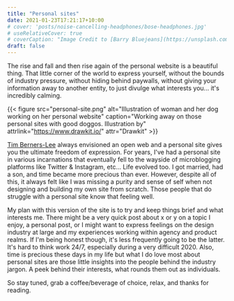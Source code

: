 ```yaml
---
title: "Personal sites"
date: 2021-01-23T17:21:17+10:00
# cover: 'posts/noise-cancelling-headphones/bose-headphones.jpg'
# useRelativeCover: true
# coverCaption: "Image Credit to [Barry Bluejeans](https://unsplash.com/)"
draft: false
---
```


<p class="lead">The rise and fall and then rise again of the personal website is a beautiful thing. That little corner of the world to express yourself, without the bounds of industry pressure, without hiding behind paywalls, without giving your information away to another entity, to just divulge what interests you... it's incredibly calming.</p>

{{< figure src="personal-site.png" alt="Illustration of woman and her dog working on her personal website" caption="Working away on those personal sites with good doggos. Illustration by" attrlink="https://www.drawkit.io/" attr="Drawkit" >}}

<p><a href="https://www.theguardian.com/technology/2019/mar/12/tim-berners-lee-on-30-years-of-the-web-if-we-dream-a-little-we-can-get-the-web-we-want">Tim Berners-Lee</a> always envisioned an open web and a personal site gives you the ultimate freedom of expression. For years, I've had a personal site in various incarnations that eventually fell to the wayside of microblogging platforms like Twitter & Instagram, etc... Life evolved too. I got married, had a son, and time became more precious than ever. However, despite all of this, it always felt like I was missing a purity and sense of self when not designing and building my own site from scratch. Those people that do struggle with a personal site know that feeling well.</p>

<p>My plan with this version of the site is to try and keep things brief and what interests me. There might be a very quick post about x or y on a topic I enjoy, a personal post, or I might want to express feelings on the design industry at large and my experiences working within agency and product realms. If I'm being honest though, it's less frequently going to be the latter. It's hard to think work 24/7, especially during a very difficult 2020. Also, time is precious these days in my life but what I do love most about personal sites are those little insights into the people behind the industry jargon. A peek behind their interests, what rounds them out as individuals.</p>

<p>So stay tuned, grab a coffee/beverage of choice, relax, and thanks for reading.</p>